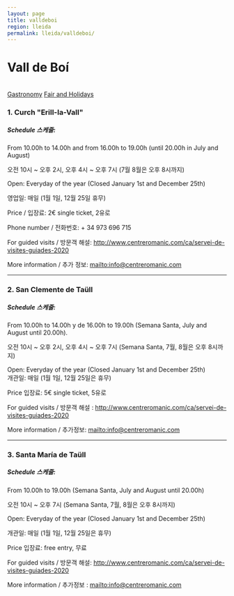```yaml
---
layout: page
title: valldeboi
region: lleida
permalink: lleida/valldeboi/
---
```


# Vall de Boí
<br>
<a class="btn btn-info" href="gastronomy" role="button">Gastronomy</a>
<a class="btn btn-info" href="fair_and_holiday" role="button">Fair and Holidays</a>

### 1. Curch "Erill-la-Vall"

##### Schedule 스케줄:

From 10.00h to 14.00h and from 16.00h to 19.00h (until 20.00h in July and August)

오전 10시 ~ 오후 2시, 오후 4시 ~ 오후 7시 (7월 8월은 오후 8시까지)

Open: Everyday of the year (Closed January 1st and December 25th)

영업일: 매일 (1월 1일, 12월 25일 휴무)

Price / 입장료: 2€ single ticket, 2유로

Phone number / 전화번호: + 34 973 696 715

For guided visits / 방문객 해설: <http://www.centreromanic.com/ca/servei-de-visites-guiades-2020>

More information / 추가 정보: <mailto:info@centreromanic.com>

---

### 2. San Clemente de Taüll

##### Schedule 스케줄:

From 10.00h to 14.00h y de 16.00h to 19.00h (Semana Santa, July and August until 20.00h).

오전 10시 ~ 오후 2시, 오후 4시 ~ 오후 7시 (Semana Santa, 7월, 8월은 오후 8시까지)

Open: Everyday of the year (Closed January 1st and December 25th)                                                                                                                                                                                                                                                           
개관일: 매일 (1월 1일, 12월 25일은 휴무)

Price 입장료: 5€ single ticket, 5유로

For guided visits / 방문객 해설 : <http://www.centreromanic.com/ca/servei-de-visites-guiades-2020>

More information / 추가정보: <mailto:info@centreromanic.com>

---

### 3. Santa María de Taüll

##### Schedule 스케줄:

From 10.00h to 19.00h (Semana Santa, July and August until 20.00h)

오전 10시 ~ 오후 7시 (Semana Santa, 7월, 8월은 오후 8시까지)

Open: Everyday of the year (Closed January 1st and December 25th)

개관일: 매일 (1월 1일, 12월 25일은 휴무)

Price 입장료: free entry, 무료

For guided visits / 방문객 해설: <http://www.centreromanic.com/ca/servei-de-visites-guiades-2020>

More information / 추가정보 : <mailto:info@centreromanic.com>

